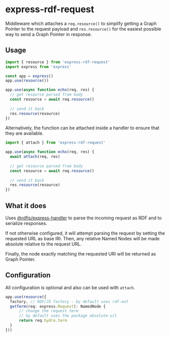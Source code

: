 # express-rdf-request

Middleware which attaches a `req.resource()` to simplify getting a Graph Pointer to the request payload and `res.resource()` for the easiest possible way to send a Graph Pointer in response.

## Usage

```js
import { resource } from 'express-rdf-request'
import express from 'express'

const app = express()
app.use(resource())

app.use(async function echo(req, res) {
  // get resource parsed from body
  const resource = await req.resource()
  
  // send it back
  res.resource(resource)
})
```

Alternatively, the function can be attached inside a handler to ensure that they are available.

```js
import { attach } from 'express-rdf-request'

app.use(async function echo(req, res) {
  await attach(req, res)
  
  // get resource parsed from body
  const resource = await req.resource()
  
  // send it back
  res.resource(resource)
})
```

## What it does

Uses [@rdfjs/express-handler](https://npm.im/@rdfjs/express-handler) to parse the incoming request as RDF and to serialize responses.

If not otherwise configured, it will attempt parsing the request by setting the requested URL as base IRI. Then, any relative Named Nodes will be made absolute relative to the request URL.

Finally, the node exactly matching the requested URI will be returned as Graph Pointer.

## Configuration

All configuration is optional and also can be used with `attach`.

```typescript
app.use(resource({
  factory, // RDF/JS factory - by default uses rdf-ext
  getTerm(req: express.Request): NamedNode {
      // change the request term
      // by default uses the package absolute-url
      return req.hydra.term
  }
}))
```
